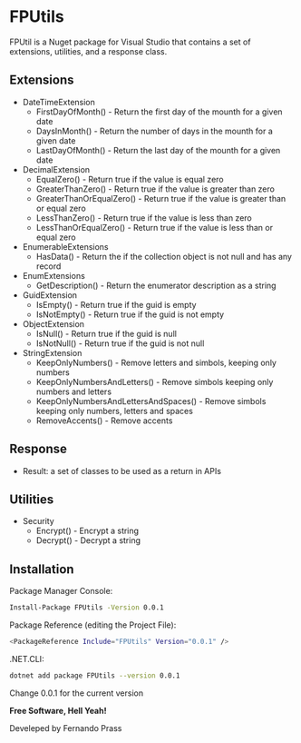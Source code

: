 # FPUtils
FPUtil is a Nuget package for Visual Studio that contains a set of extensions, utilities, and a response class.

## Extensions

- DateTimeExtension
    - FirstDayOfMonth() - Return the first day of the mounth for a given date
    - DaysInMonth() - Return the number of days in the mounth for a given date
    - LastDayOfMonth() - Return the last day of the mounth for a given date
- DecimalExtension
    - EqualZero() - Return true if the value is equal zero
    - GreaterThanZero() - Return true if the value is greater than zero
    - GreaterThanOrEqualZero() - Return true if the value is greater than or equal zero
    - LessThanZero() - Return true if the value is less than zero
    - LessThanOrEqualZero() - Return true if the value is less than or equal zero
- EnumerableExtensions
    - HasData() - Return the if the collection object is not null and has any record
- EnumExtensions
    - GetDescription() - Return the enumerator description as a string
- GuidExtension
    - IsEmpty() - Return true if the guid is empty
    - IsNotEmpty() - Return true if the guid is not empty
- ObjectExtension
    - IsNull() - Return true if the guid is null
    - IsNotNull() - Return true if the guid is not null
- StringExtension
    - KeepOnlyNumbers() - Remove letters and simbols, keeping only numbers
    - KeepOnlyNumbersAndLetters() - Remove simbols keeping only numbers and letters  
    - KeepOnlyNumbersAndLettersAndSpaces() - Remove simbols keeping only numbers, letters and spaces 
    - RemoveAccents() - Remove accents

## Response

- Result: a set of classes to be used as a return in APIs

## Utilities

- Security
    - Encrypt() - Encrypt a string
    - Decrypt() - Decrypt a string


## Installation

Package Manager Console:

```sh
Install-Package FPUtils -Version 0.0.1
```

Package Reference (editing the Project File):
```sh
<PackageReference Include="FPUtils" Version="0.0.1" />
```

.NET.CLI:
```sh
dotnet add package FPUtils --version 0.0.1
```

Change 0.0.1 for the current version

**Free Software, Hell Yeah!**

Develeped by Fernando Prass

